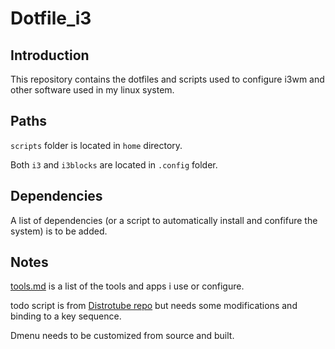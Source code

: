 # Dotfile_i3
## Introduction
This repository contains the dotfiles and scripts used to configure i3wm and other software used in my linux system.

## Paths
 `scripts` folder is located in `home` directory.

 Both `i3` and `i3blocks` are located in `.config` folder.

 ## Dependencies
 A list of dependencies (or a script to automatically install and confifure the system) is to be added.

 ## Notes
 [tools.md](scripts/tools.md) is a list of the tools and apps i use or configure.

 todo script is from [Distrotube repo](https://gitlab.com/dwt1/dmscripts) but needs some modifications and binding to a key sequence.

 Dmenu needs to be customized from source and built.
